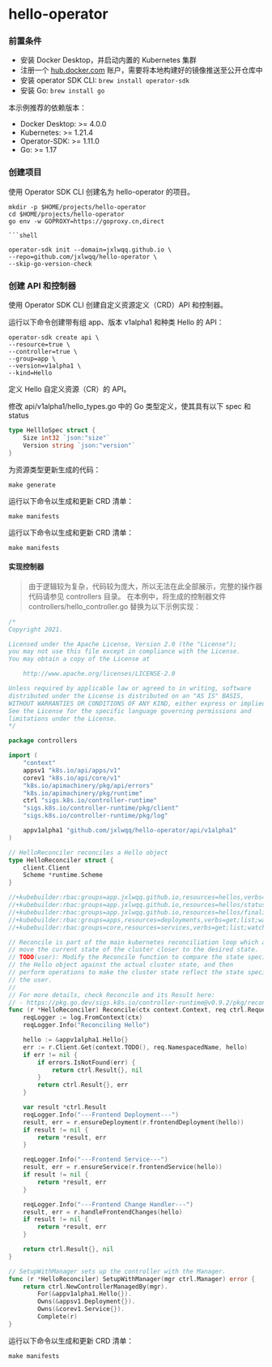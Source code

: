 # hello-operator

### 前置条件

* 安装 Docker Desktop，并启动内置的 Kubernetes 集群
* 注册一个 [hub.docker.com](https://hub.docker.com/) 账户，需要将本地构建好的镜像推送至公开仓库中
* 安装 operator SDK CLI: `brew install operator-sdk`
* 安装 Go: `brew install go`

本示例推荐的依赖版本：

* Docker Desktop: >= 4.0.0
* Kubernetes: >= 1.21.4
* Operator-SDK: >= 1.11.0
* Go: >= 1.17

### 创建项目

使用 Operator SDK CLI 创建名为 hello-operator 的项目。

```shell
mkdir -p $HOME/projects/hello-operator
cd $HOME/projects/hello-operator
go env -w GOPROXY=https://goproxy.cn,direct

```shell

operator-sdk init --domain=jxlwqq.github.io \
--repo=github.com/jxlwqq/hello-operator \
--skip-go-version-check
```


### 创建 API 和控制器

使用 Operator SDK CLI 创建自定义资源定义（CRD）API 和控制器。

运行以下命令创建带有组 app、版本 v1alpha1 和种类 Hello 的 API：

```shell
operator-sdk create api \
--resource=true \
--controller=true \
--group=app \
--version=v1alpha1 \
--kind=Hello
```


定义 Hello 自定义资源（CR）的 API。

修改 api/v1alpha1/hello_types.go 中的 Go 类型定义，使其具有以下 spec 和 status

```go
type HellloSpec struct {
	Size int32 `json:"size"`
	Version string `json:"version"`
}
```

为资源类型更新生成的代码：
```shell
make generate
```

运行以下命令以生成和更新 CRD 清单：
```shell
make manifests
```

运行以下命令以生成和更新 CRD 清单：
```shell
make manifests
```

#### 实现控制器

> 由于逻辑较为复杂，代码较为庞大，所以无法在此全部展示，完整的操作器代码请参见 controllers 目录。
在本例中，将生成的控制器文件 controllers/hello_controller.go 替换为以下示例实现：
```go
/*
Copyright 2021.

Licensed under the Apache License, Version 2.0 (the "License");
you may not use this file except in compliance with the License.
You may obtain a copy of the License at

    http://www.apache.org/licenses/LICENSE-2.0

Unless required by applicable law or agreed to in writing, software
distributed under the License is distributed on an "AS IS" BASIS,
WITHOUT WARRANTIES OR CONDITIONS OF ANY KIND, either express or implied.
See the License for the specific language governing permissions and
limitations under the License.
*/

package controllers

import (
	"context"
	appsv1 "k8s.io/api/apps/v1"
	corev1 "k8s.io/api/core/v1"
	"k8s.io/apimachinery/pkg/api/errors"
	"k8s.io/apimachinery/pkg/runtime"
	ctrl "sigs.k8s.io/controller-runtime"
	"sigs.k8s.io/controller-runtime/pkg/client"
	"sigs.k8s.io/controller-runtime/pkg/log"

	appv1alpha1 "github.com/jxlwqq/hello-operator/api/v1alpha1"
)

// HelloReconciler reconciles a Hello object
type HelloReconciler struct {
	client.Client
	Scheme *runtime.Scheme
}

//+kubebuilder:rbac:groups=app.jxlwqq.github.io,resources=hellos,verbs=get;list;watch;create;update;patch;delete
//+kubebuilder:rbac:groups=app.jxlwqq.github.io,resources=hellos/status,verbs=get;update;patch
//+kubebuilder:rbac:groups=app.jxlwqq.github.io,resources=hellos/finalizers,verbs=update
//+kubebuilder:rbac:groups=apps,resources=deployments,verbs=get;list;watch;create;update;patch;delete
//+kubebuilder:rbac:groups=core,resources=services,verbs=get;list;watch;create;update;patch;delete

// Reconcile is part of the main kubernetes reconciliation loop which aims to
// move the current state of the cluster closer to the desired state.
// TODO(user): Modify the Reconcile function to compare the state specified by
// the Hello object against the actual cluster state, and then
// perform operations to make the cluster state reflect the state specified by
// the user.
//
// For more details, check Reconcile and its Result here:
// - https://pkg.go.dev/sigs.k8s.io/controller-runtime@v0.9.2/pkg/reconcile
func (r *HelloReconciler) Reconcile(ctx context.Context, req ctrl.Request) (ctrl.Result, error) {
	reqLogger := log.FromContext(ctx)
	reqLogger.Info("Reconciling Hello")

	hello := &appv1alpha1.Hello{}
	err := r.Client.Get(context.TODO(), req.NamespacedName, hello)
	if err != nil {
		if errors.IsNotFound(err) {
			return ctrl.Result{}, nil
		}
		return ctrl.Result{}, err
	}

	var result *ctrl.Result
	reqLogger.Info("---Frontend Deployment---")
	result, err = r.ensureDeployment(r.frontendDeployment(hello))
	if result != nil {
		return *result, err
	}

	reqLogger.Info("---Frontend Service---")
	result, err = r.ensureService(r.frontendService(hello))
	if result != nil {
		return *result, err
	}

	reqLogger.Info("---Frontend Change Handler---")
	result, err = r.handleFrontendChanges(hello)
	if result != nil {
		return *result, err
	}

	return ctrl.Result{}, nil
}

// SetupWithManager sets up the controller with the Manager.
func (r *HelloReconciler) SetupWithManager(mgr ctrl.Manager) error {
	return ctrl.NewControllerManagedBy(mgr).
		For(&appv1alpha1.Hello{}).
		Owns(&appsv1.Deployment{}).
		Owns(&corev1.Service{}).
		Complete(r)
}
```

运行以下命令以生成和更新 CRD 清单：
```shell
make manifests
```
